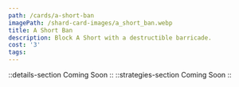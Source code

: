 ```yaml
---
path: /cards/a-short-ban
imagePath: /shard-card-images/a_short_ban.webp
title: A Short Ban
description: Block A Short with a destructible barricade.
cost: '3'
tags:
---
```

::details-section
Coming Soon
::
::strategies-section
Coming Soon
::